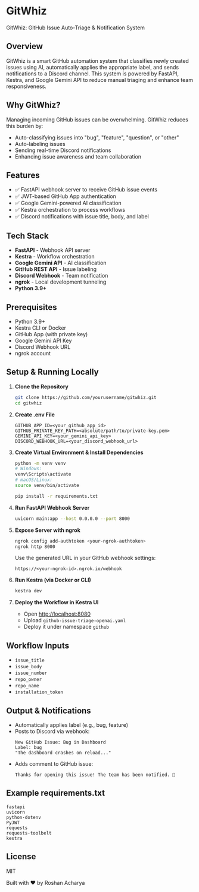 # GitWhiz

GitWhiz: GitHub Issue Auto-Triage & Notification System

## Overview

GitWhiz is a smart GitHub automation system that classifies newly created issues using AI, automatically applies the appropriate label, and sends notifications to a Discord channel. This system is powered by FastAPI, Kestra, and Google Gemini API to reduce manual triaging and enhance team responsiveness.

## Why GitWhiz?

Managing incoming GitHub issues can be overwhelming. GitWhiz reduces this burden by:

- Auto-classifying issues into "bug", "feature", "question", or "other"
- Auto-labeling issues
- Sending real-time Discord notifications
- Enhancing issue awareness and team collaboration

## Features

- ✅ FastAPI webhook server to receive GitHub issue events
- ✅ JWT-based GitHub App authentication
- ✅ Google Gemini-powered AI classification
- ✅ Kestra orchestration to process workflows
- ✅ Discord notifications with issue title, body, and label

## Tech Stack

- **FastAPI** - Webhook API server
- **Kestra** - Workflow orchestration
- **Google Gemini API** - AI classification
- **GitHub REST API** - Issue labeling
- **Discord Webhook** - Team notification
- **ngrok** - Local development tunneling
- **Python 3.9+**

## Prerequisites

- Python 3.9+
- Kestra CLI or Docker
- GitHub App (with private key)
- Google Gemini API Key
- Discord Webhook URL
- ngrok account

## Setup & Running Locally

1. **Clone the Repository**
    ```sh
    git clone https://github.com/yourusername/gitwhiz.git
    cd gitwhiz
    ```

2. **Create .env File**
    ```
    GITHUB_APP_ID=<your_github_app_id>
    GITHUB_PRIVATE_KEY_PATH=<absolute/path/to/private-key.pem>
    GEMINI_API_KEY=<your_gemini_api_key>
    DISCORD_WEBHOOK_URL=<your_discord_webhook_url>
    ```

3. **Create Virtual Environment & Install Dependencies**
    ```sh
    python -m venv venv
    # Windows:
    venv\Scripts\activate
    # macOS/Linux:
    source venv/bin/activate

    pip install -r requirements.txt
    ```

4. **Run FastAPI Webhook Server**
    ```sh
    uvicorn main:app --host 0.0.0.0 --port 8000
    ```

5. **Expose Server with ngrok**
    ```sh
    ngrok config add-authtoken <your-ngrok-authtoken>
    ngrok http 8000
    ```
    Use the generated URL in your GitHub webhook settings:
    ```
    https://<your-ngrok-id>.ngrok.io/webhook
    ```

6. **Run Kestra (via Docker or CLI)**
    ```sh
    kestra dev
    ```

7. **Deploy the Workflow in Kestra UI**
    - Open [http://localhost:8080](http://localhost:8080)
    - Upload `github-issue-triage-openai.yaml`
    - Deploy it under namespace `github`

## Workflow Inputs

- `issue_title`
- `issue_body`
- `issue_number`
- `repo_owner`
- `repo_name`
- `installation_token`

## Output & Notifications

- Automatically applies label (e.g., bug, feature)
- Posts to Discord via webhook:
  ```
  New GitHub Issue: Bug in Dashboard
  Label: bug
  "The dashboard crashes on reload..."
  ```
- Adds comment to GitHub issue:
  ```
  Thanks for opening this issue! The team has been notified. 🎉
  ```

## Example requirements.txt

```
fastapi
uvicorn
python-dotenv
PyJWT
requests
requests-toolbelt
kestra
```

## License

MIT

Built with ❤️ by Roshan Acharya
